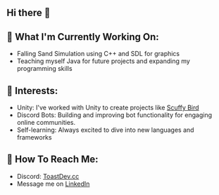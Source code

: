 ## Hi there 👋

## 🚧 What I'm Currently Working On:
- Falling Sand Simulation using C++ and SDL for graphics
- Teaching myself Java for future projects and expanding my programming skills

## 🎯 Interests:
- Unity: I've worked with Unity to create projects like [Scuffy Bird](https://toastdev.cc/scuffybird)
- Discord Bots: Building and improving bot functionality for engaging online communities.
- Self-learning: Always excited to dive into new languages and frameworks

## 📮 How To Reach Me:
- Discord: [ToastDev.cc](https://discordapp.com/users/377880600381620226)
- Message me on [LinkedIn](https://www.linkedin.com/in/amish-patel-440797289/)
<!--
**Toast7529/Toast7529** is a ✨ _special_ ✨ repository because its `README.md` (this file) appears on your GitHub profile.

Here are some ideas to get you started:

- 🔭 I’m currently working on ...
- 🌱 I’m currently learning ...
- 👯 I’m looking to collaborate on ...
- 🤔 I’m looking for help with ...
- 💬 Ask me about ...
- 📫 How to reach me: ...
- 😄 Pronouns: ...
- ⚡ Fun fact: ...
-->
